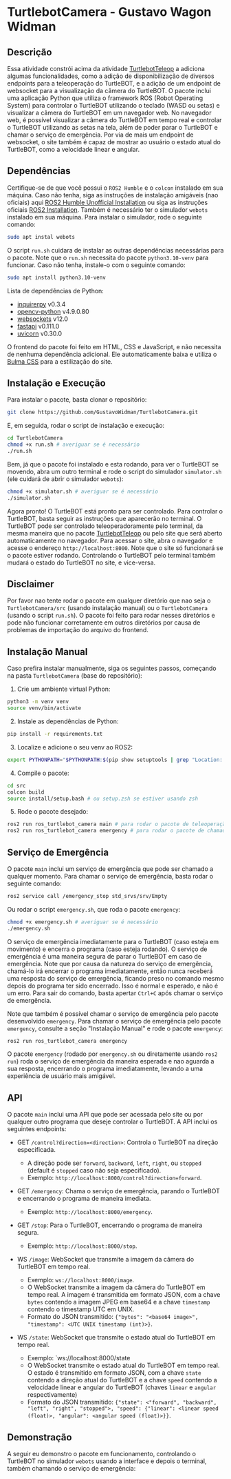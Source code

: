 # TurtlebotCamera - Gustavo Wagon Widman

## Descrição

Essa atividade constrói acima da atividade [TurtlebotTeleop](https://github.com/GustavoWidman/TurtlebotTeleop) a adiciona algumas funcionalidades, como a adição de disponibilização de diversos endpoints para a teleoperação do TurtleBOT, e a adição de um endpoint de websocket para a visualização da câmera do TurtleBOT. O pacote inclui uma aplicação Python que utiliza o framework ROS (Robot Operating System) para controlar o TurtleBOT utilizando o teclado (WASD ou setas) e visualizar a câmera do TurtleBOT em um navegador web. No navegador web, é possível visualizar a câmera do TurtleBOT em tempo real e controlar o TurtleBOT utilizando as setas na tela, além de poder parar o TurtleBOT e chamar o serviço de emergência. Por via de mais um endpoint de websocket, o site também é capaz de mostrar ao usuário o estado atual do TurtleBOT, como a velocidade linear e angular.

## Dependências

Certifique-se de que você possui o `ROS2 Humble` e o `colcon` instalado em sua máquina. Caso não tenha, siga as instruções de instalação amigáveis (nao oficiais) aqui [ROS2 Humble Unofficial Installation](https://rmnicola.github.io/m6-ec-encontros/E01/ros) ou siga as instruções oficiais [ROS2 Installation](https://docs.ros.org/en/humble/Installation.html). Também é necessário ter o simulador `webots` instalado em sua máquina. Para instalar o simulador, rode o seguinte comando:

```bash
sudo apt instal webots
```

O script `run.sh` cuidara de instalar as outras dependências necessárias para o pacote. Note que o `run.sh` necessita do pacote `python3.10-venv` para funcionar. Caso não tenha, instale-o com o seguinte comando:

```bash
sudo apt install python3.10-venv
```

Lista de dependências de Python:

- [inquirerpy](https://pypi.org/project/inquirerpy/) v0.3.4
- [opencv-python](https://pypi.org/project/opencv-python/) v4.9.0.80
- [websockets](https://pypi.org/project/websockets/) v12.0
- [fastapi](https://pypi.org/project/fastapi/) v0.111.0
- [uvicorn](https://pypi.org/project/uvicorn/) v0.30.0

O frontend do pacote foi feito em HTML, CSS e JavaScript, e não necessita de nenhuma dependência adicional. Ele automaticamente baixa e utiliza o [Bulma CSS](https://bulma.io/) para a estilização do site.

## Instalação e Execução

Para instalar o pacote, basta clonar o repositório:

```bash
git clone https://github.com/GustavoWidman/TurtlebotCamera.git
```

E, em seguida, rodar o script de instalação e execução:

```bash
cd TurtlebotCamera
chmod +x run.sh # averiguar se é necessário
./run.sh
```

Bem, já que o pacote foi instalado e esta rodando, para ver o TurtleBOT se movendo, abra um outro terminal e rode o script do simulador `simulator.sh` (ele cuidará de abrir o simulador `webots`):

```bash
chmod +x simulator.sh # averiguar se é necessário
./simulator.sh
```

Agora pronto! O TurtleBOT está pronto para ser controlado. Para controlar o TurtleBOT, basta seguir as instruções que aparecerão no terminal. O TurtleBOT pode ser controlado teleoperadoramente pelo terminal, da mesma maneira que no pacote [TurtlebotTeleop](https://github.com/GustavoWidman/TurtlebotTeleop) ou pelo site que será aberto automaticamente no navegador. Para acessar o site, abra o navegador e acesse o endereço `http://localhost:8000`. Note que o site só funcionará se o pacote estiver rodando. Controlando o TurtleBOT pelo terminal também mudará o estado do TurtleBOT no site, e vice-versa.

## Disclaimer

Por favor nao tente rodar o pacote em qualquer diretório que nao seja o `TurtlebotCamera/src` (usando instalação manual) ou o `TurtlebotCamera` (usando o script `run.sh`). O pacote foi feito para rodar nesses diretórios e pode não funcionar corretamente em outros diretórios por causa de problemas de importação do arquivo do frontend.

## Instalação Manual

Caso prefira instalar manualmente, siga os seguintes passos, começando na pasta `TurtlebotCamera` (base do repositório):

1. Crie um ambiente virtual Python:

```bash
python3 -m venv venv
source venv/bin/activate
```

2. Instale as dependências de Python:

```bash
pip install -r requirements.txt
```

3. Localize e adicione o seu venv ao ROS2:

```bash
export PYTHONPATH="$PYTHONPATH:$(pip show setuptools | grep "Location: " | awk '{print $2}')"
```

4. Compile o pacote:

```bash
cd src
colcon build
source install/setup.bash # ou setup.zsh se estiver usando zsh
```

5. Rode o pacote desejado:

```bash
ros2 run ros_turtlebot_camera main # para rodar o pacote de teleoperação
ros2 run ros_turtlebot_camera emergency # para rodar o pacote de chamada de emergência
```

## Serviço de Emergência

O pacote `main` inclui um serviço de emergência que pode ser chamado a qualquer momento. Para chamar o serviço de emergência, basta rodar o seguinte comando:

```bash
ros2 service call /emergency_stop std_srvs/srv/Empty
```

Ou rodar o script `emergency.sh`, que roda o pacote `emergency`:

```bash
chmod +x emergency.sh # averiguar se é necessário
./emergency.sh
```

O serviço de emergência imediatamente para o TurtleBOT (caso esteja em movimento) e encerra o programa (caso esteja rodando). O serviço de emergência é uma maneira segura de parar o TurtleBOT em caso de emergência. Note que por causa da natureza do serviço de emergência, chamá-lo irá encerrar o programa imediatamente, então nunca receberá uma resposta do serviço de emergência, ficando preso no comando mesmo depois do programa ter sido encerrado. Isso é normal e esperado, e não é um erro. Para sair do comando, basta apertar `Ctrl+C` após chamar o serviço de emergência.

Note que também é possível chamar o serviço de emergência pelo pacote desenvolvido `emergency`. Para chamar o serviço de emergência pelo pacote `emergency`, consulte a seção "Instalação Manual" e rode o pacote `emergency`:

```bash
ros2 run ros_turtlebot_camera emergency
```

O pacote `emergency` (rodado por `emergency.sh` ou diretamente usando `ros2 run`) roda o serviço de emergência da maneira esperada e nao aguarda a sua resposta, encerrando o programa imediatamente, levando a uma experiência de usuário mais amigável.

## API

O pacote `main` inclui uma API que pode ser acessada pelo site ou por qualquer outro programa que deseje controlar o TurtleBOT. A API inclui os seguintes endpoints:

- GET `/control?direction=<direction>`: Controla o TurtleBOT na direção especificada.
	- A direção pode ser `forward`, `backward`, `left`, `right`, ou `stopped` (default é `stopped` caso não seja especificado).
	- Exemplo: `http://localhost:8000/control?direction=forward`.

- GET `/emergency`: Chama o serviço de emergência, parando o TurtleBOT e encerrando o programa de maneira imediata.
	- Exemplo: `http://localhost:8000/emergency`.

- GET `/stop`: Para o TurtleBOT, encerrando o programa de maneira segura.
	- Exemplo: `http://localhost:8000/stop`.

- WS `/image`: WebSocket que transmite a imagem da câmera do TurtleBOT em tempo real.
	- Exemplo: `ws://localhost:8000/image`.
	- O WebSocket transmite a imagem da câmera do TurtleBOT em tempo real. A imagem é transmitida em formato JSON, com a chave `bytes` contendo a imagem JPEG em base64 e a chave `timestamp` contendo o timestamp UTC em UNIX.
	- Formato do JSON transmitido: `{"bytes": "<base64 image>", "timestamp": <UTC UNIX timestamp (int)>}`.

- WS `/state`: WebSocket que transmite o estado atual do TurtleBOT em tempo real.
	- Exemplo: `ws://localhost:8000/state
	- O WebSocket transmite o estado atual do TurtleBOT em tempo real. O estado é transmitido em formato JSON, com a chave `state` contendo a direção atual do TurtleBOT e a chave `speed` contendo a velocidade linear e angular do TurtleBOT (chaves `linear` e `angular` respectivamente)
	- Formato do JSON transmitido: `{"state": <"forward", "backward", "left", "right", "stopped">, "speed": {"linear": <linear speed (float)>, "angular": <angular speed (float)>}}`.

## Demonstração

A seguir eu demonstro o pacote em funcionamento, controlando o TurtleBOT no simulador `webots` usando a interface e depois o terminal, também chamando o serviço de emergência:

